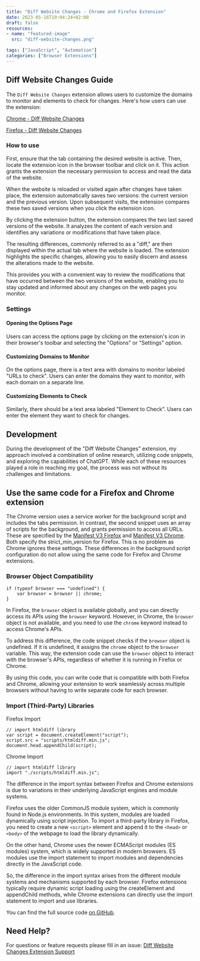 ```yaml
---
title: "Diff Website Changes - Chrome and Firefox Extension"
date: 2023-05-16T19:04:24+02:00
draft: false
resources:
- name: "featured-image"
  src: "diff-website-changes.png"

tags: ["JavaScript", "Automation"]
categories: ["Browser Extensions"]
---
```


## Diff Website Changes Guide

The `Diff Website Changes` extension allows users to customize the domains to monitor and elements to check for changes. Here's how users can use the extension:

[Chrome - Diff Website Changes](https://chrome.google.com/webstore/detail/diff-website-changes/bnhlfbacpohcncjlmcpcfkhplnjklcic?hl=en)

[Firefox - Diff Website Changes](https://addons.mozilla.org/de/firefox/addon/diff-website-changes/)

### How to use
First, ensure that the tab containing the desired website is active. Then, locate the extension icon in the browser toolbar and click on it. This action grants the extension the necessary permission to access and read the data of the website.

When the website is reloaded or visited again after changes have taken place, the extension automatically saves two versions: the current version and the previous version. Upon subsequent visits, the extension compares these two saved versions when you click the extension icon.

By clicking the extension button, the extension compares the two last saved versions of the website. It analyzes the content of each version and identifies any variations or modifications that have taken place.

The resulting differences, commonly referred to as a "diff," are then displayed within the actual tab where the website is loaded. The extension highlights the specific changes, allowing you to easily discern and assess the alterations made to the website.

This provides you with a convenient way to review the modifications that have occurred between the two versions of the website, enabling you to stay updated and informed about any changes on the web pages you monitor.

### Settings

#### Opening the Options Page
Users can access the options page by clicking on the extension's icon in their browser's toolbar and selecting the "Options" or "Settings" option.

#### Customizing Domains to Monitor
On the options page, there is a text area with domains to monitor labeled "URLs to check". Users can enter the domains they want to monitor, with each domain on a separate line.

#### Customizing Elements to Check
Similarly, there should be a text area labeled "Element to Check". Users can enter the element they want to check for changes.

## Development

During the development of the "Diff Website Changes" extension, my approach involved a combination of online research, utilizing code snippets, and exploring the capabilities of ChatGPT. While each of these resources played a role in reaching my goal, the process was not without its challenges and limitations.

## Use the same code for a Firefox and Chrome extension

The Chrome version uses a service worker for the background script and includes the tabs permission. In contrast, the second snippet uses an array of scripts for the background, and grants permission to access all URLs. These are specified by the [Manifest V3 Firefox](https://extensionworkshop.com/documentation/develop/manifest-v3-migration-guide/) and [Manifest V3 Chrome](https://developer.chrome.com/docs/extensions/mv3/intro/). Both specify the strict_min_version for Firefox. This is no problem as Chrome ignores these settings. These differences in the background script configuration do not allow using the same code for Firefox and Chrome extensions.


### Browser Object Compatibility

```
if (typeof browser === "undefined") {
    var browser = browser || chrome;
}

```

In Firefox, the `browser` object is available globally, and you can directly access its APIs using the `browser` keyword. However, in Chrome, the `browser` object is not available, and you need to use the `chrome` keyword instead to access Chrome's APIs.

To address this difference, the code snippet checks if the `browser` object is undefined. If it is undefined, it assigns the `chrome` object to the `browser` variable. This way, the extension code can use the `browser` object to interact with the browser's APIs, regardless of whether it is running in Firefox or Chrome.

By using this code, you can write code that is compatible with both Firefox and Chrome, allowing your extension to work seamlessly across multiple browsers without having to write separate code for each browser.


### Import (Third-Party) Libraries
Firefox Import
```
// import htmldiff library
var script = document.createElement("script");
script.src = "scripts/htmldiff.min.js";
document.head.appendChild(script);
```

Chrome Import
```
// import htmldiff library
import "./scripts/htmldiff.min.js";
```

The difference in the import syntax between Firefox and Chrome extensions is due to variations in their underlying JavaScript engines and module systems.

Firefox uses the older CommonJS module system, which is commonly found in Node.js environments. In this system, modules are loaded dynamically using script injection. To import a third-party library in Firefox, you need to create a new `<script>` element and append it to the `<head>` or `<body>` of the webpage to load the library dynamically.

On the other hand, Chrome uses the newer ECMAScript modules (ES modules) system, which is widely supported in modern browsers. ES modules use the import statement to import modules and dependencies directly in the JavaScript code.

So, the difference in the import syntax arises from the different module systems and mechanisms supported by each browser. Firefox extensions typically require dynamic script loading using the createElement and appendChild methods, while Chrome extensions can directly use the import statement to import and use libraries.

You can find the full source code [on GitHub](https://github.com/MartinRenze/diff-website-changes-extension).

## Need Help?

For questions or feature requests please fill in an issue: [Diff Website Changes Extension Support](https://github.com/MartinRenze/diff-website-changes-extension)

<img src="https://vg04.met.vgwort.de/na/8e08a6738d194c4098adf4eeab1fe56e" width="1" height="1" alt="">